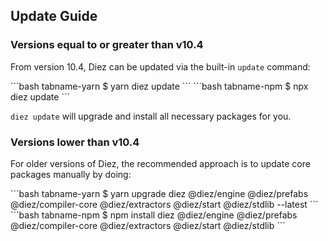## Update Guide

### Versions equal to or greater than v10.4

From version 10.4, Diez can be updated via the built-in `update` command:

<CodeTabs>
```bash tabname-yarn
$ yarn diez update
```
```bash tabname-npm
$ npx diez update
```
</CodeTabs>

`diez update` will upgrade and install all necessary packages for you.

### Versions lower than v10.4

For older versions of Diez, the recommended approach is to update core packages manually by doing:

<CodeTabs>
```bash tabname-yarn
$ yarn upgrade diez @diez/engine @diez/prefabs @diez/compiler-core @diez/extractors @diez/start @diez/stdlib --latest
```
```bash tabname-npm
$ npm install diez @diez/engine @diez/prefabs @diez/compiler-core @diez/extractors @diez/start @diez/stdlib
```
</CodeTabs>
